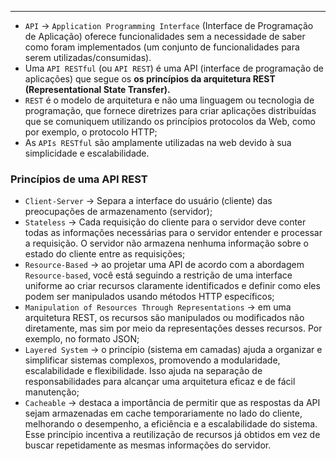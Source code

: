 ___
- `API` -> `Application Programming Interface` (Interface de Programação de Aplicação) oferece funcionalidades sem a necessidade de saber como foram implementados (um conjunto de funcionalidades para serem utilizadas/consumidas).
- Uma `API RESTful` (ou `API REST`) é uma API (interface de programação de aplicações) que segue os **os princípios da arquitetura REST (Representational State Transfer).**
- `REST` é o modelo de arquitetura e não uma linguagem ou tecnologia de programação, que fornece diretrizes para criar aplicações distribuídas que se comuniquem utilizando os princípios protocolos da Web, como por exemplo, o protocolo HTTP;
- As `APIs RESTful` são amplamente utilizadas na web devido à sua simplicidade e escalabilidade.
### Princípios de uma API REST
- `Client-Server` -> Separa a interface do usuário (cliente) das preocupações de armazenamento (servidor);
- `Stateless` -> Cada requisição do cliente para o servidor deve conter todas as informações necessárias para o servidor entender e processar a requisição. O servidor não armazena nenhuma informação sobre o estado do cliente entre as requisições;
- `Resource-Based` -> ao projetar uma API de acordo com a abordagem `Resource-based`, você está seguindo a restrição de uma interface uniforme ao criar recursos claramente identificados e definir como eles podem ser manipulados usando métodos HTTP específicos;
- `Manipulation of Resources Through Representations` -> em uma arquitetura REST, os recursos são manipulados ou modificados não diretamente, mas sim por meio da representações desses recursos. Por exemplo, no formato JSON;
- `Layered System` -> o princípio (sistema em camadas) ajuda a organizar e simplificar sistemas complexos, promovendo a modularidade, escalabilidade e flexibilidade. Isso ajuda na separação de responsabilidades para alcançar uma arquitetura eficaz e de fácil manutenção;
- `Cacheable` -> destaca a importância de permitir que as respostas da API sejam armazenadas em cache temporariamente no lado do cliente, melhorando o desempenho, a eficiência e a escalabilidade do sistema. Esse princípio incentiva a reutilização de recursos já obtidos em vez de buscar repetidamente as mesmas informações do servidor.